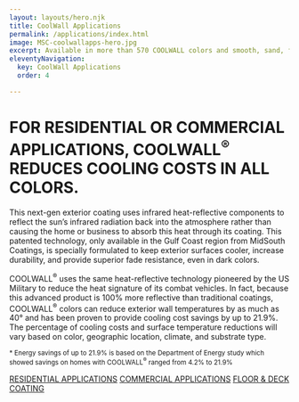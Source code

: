 ```yaml
---
layout: layouts/hero.njk
title: CoolWall Applications
permalink: /applications/index.html
image: MSC-coolwallapps-hero.jpg
excerpt: Available in more than 570 COOLWALL colors and smooth, sand, fine, or coarse finishes, this next-gen coating system enhances the look of any home. 
eleventyNavigation:
  key: CoolWall Applications
  order: 4

---
```


# FOR RESIDENTIAL OR COMMERCIAL APPLICATIONS, <span class="linebreak"></span>COOLWALL<sup>®</sup> REDUCES COOLING COSTS IN ALL COLORS.

<div class="grid-container">
<div class="left">
</div>
<div class="right">
	
This next-gen exterior coating uses infrared heat-reflective components to reflect the sun’s infrared radiation back into the atmosphere rather than causing the home or business to absorb this heat through its coating. This patented technology, only available in the Gulf Coast region from MidSouth Coatings, is specially formulated to keep exterior surfaces cooler, increase durability, and provide superior fade resistance, even in dark colors.

COOLWALL<sup>&reg;</sup> uses the same heat-reflective technology pioneered by the US Military to reduce the heat signature of its combat vehicles. In fact, because this advanced product is 100% more reflective than traditional coatings, COOLWALL<sup>&reg;</sup> colors can reduce exterior wall temperatures by as much as 40° and has been proven to provide cooling cost savings by up to 21.9%. The percentage of cooling costs and surface temperature reductions will vary based on color, geographic location, climate, and substrate type. 

<small>* Energy savings of up to 21.9% is based on the Department of Energy study which showed savings on homes with COOLWALL<sup>&reg;</sup> ranged from 4.2% to 21.9%</small>	

<a class="link-subsection" href="/applications/residential">RESIDENTIAL APPLICATIONS</a>
<a class="link-subsection" href="/applications/commercial">COMMERCIAL APPLICATIONS</a>
<a class="link-subsection" href="/applications/floor-and-deck">FLOOR & DECK COATING</a>

</div>
</div>